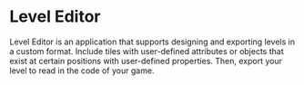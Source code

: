 # Level Editor
Level Editor is an application that supports designing and exporting levels in a custom format. Include tiles with user-defined attributes or objects that exist at certain positions with user-defined properties. Then, export your level to read in the code of your game.
